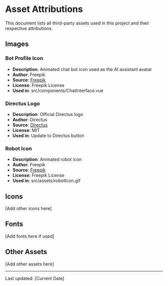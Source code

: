 # Asset Attributions

This document lists all third-party assets used in this project and their respective attributions.

## Images

### Bot Profile Icon

- **Description**: Animated chat bot icon used as the AI assistant avatar
- **Author**: Freepik
- **Source**: [Freepik](https://www.freepik.com/animated-icon/chat-bot_11184177#fromView=search&page=1&position=5&uuid=c9c01dfb-8c85-4dd0-827e-33f058230cf7)
- **License**: Freepik License
- **Used in**: src/components/ChatInterface.vue

### Directus Logo

- **Description**: Official Directus logo
- **Author**: Directus
- **Source**: [Directus](https://directus.io)
- **License**: MIT
- **Used in**: Update to Directus button

### Robot Icon

- **Description**: Animated robot icon
- **Author**: Freepik
- **Source**: [Freepik](https://www.freepik.com/animated-icon/robot_11260856#fromView=search&page=1&position=13&uuid=9e07c81a-ddaf-4b17-8053-7d012830949e)
- **License**: Freepik License
- **Used in**: src/assets/robotIcon.gif

## Icons

[Add other icons here]

## Fonts

[Add fonts here if used]

## Other Assets

[Add other assets here]

---

Last updated: [Current Date]
